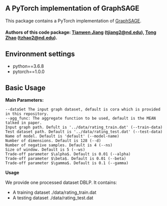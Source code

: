 ## A PyTorch implementation of GraphSAGE

This package contains a PyTorch implementation of [GraphSAGE](http://snap.stanford.edu/graphsage/).

#### Authors of this code package: [Tianwen Jiang](http://ir.hit.edu.cn/~twjiang/) (tjiang2@nd.edu), [Tong Zhao](tong-zhao.com) (tzhao2@nd.edu).




## Environment settings

- python==3.6.8
- pytorch==1.0.0




## Basic Usage

**Main Parameters:**

```
--dataSet The input graph dataset, default is cora which is provided in this repository.
--agg_func: The aggregate function to be used, default is the MEAN talked in paper.
Input graph path. Defult is '../data/rating_train.dat' (--train-data)
Test dataset path. Default is '../data/rating_test.dat' (--test-data)
Name of model. Default is 'default' (--model-name)
Number of dimensions. Default is 128 (--d)
Number of negative samples. Default is 4 (--ns)
Size of window. Default is 5 (--ws)
Trade-off parameter $\alpha$. Default is 0.01 (--alpha)
Trade-off parameter $\beta$. Default is 0.01 (--beta)
Trade-off parameter $\gamma$. Default is 0.1 (--gamma)
```

**Usage**

We provide one processed dataset DBLP. It contains:

- A training dataset     ./data/rating_train.dat 
- A testing dataset      ./data/rating_test.dat
